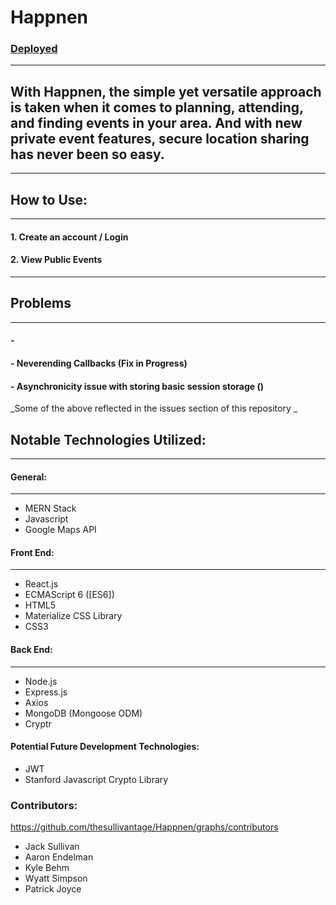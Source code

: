 # Happnen 
### [Deployed](https://aqueous-earth-83627.herokuapp.com/mapdisplay) 
---
## With Happnen, the simple yet versatile approach is taken when it comes to planning, attending, and finding events in your area. And with  new private event features, secure location sharing has never been so easy.  
---
## How to Use:
---

#### 1. Create an account / Login
#### 2. View Public Events 



---
## Problems
---

#### - 
#### - Neverending Callbacks (Fix in Progress)
#### - Asynchronicity issue with storing basic session storage ()

_Some of the above reflected in the issues section of this repository _

## Notable Technologies Utilized:
---

#### General: 
---
* MERN Stack
* Javascript
* Google Maps API <br/>

#### Front End: 
---
* React.js
* ECMAScript 6 ([ES6])
* HTML5
* Materialize CSS Library
* CSS3

#### Back End:
---
* Node.js
* Express.js
* Axios
* MongoDB (Mongoose ODM)
* Cryptr

#### Potential Future Development Technologies:
* JWT
* Stanford Javascript Crypto Library

<!-- * Google Geocoding API -->

### Contributors:
https://github.com/thesullivantage/Happnen/graphs/contributors
* Jack Sullivan
* Aaron Endelman
* Kyle Behm
* Wyatt Simpson
* Patrick Joyce
